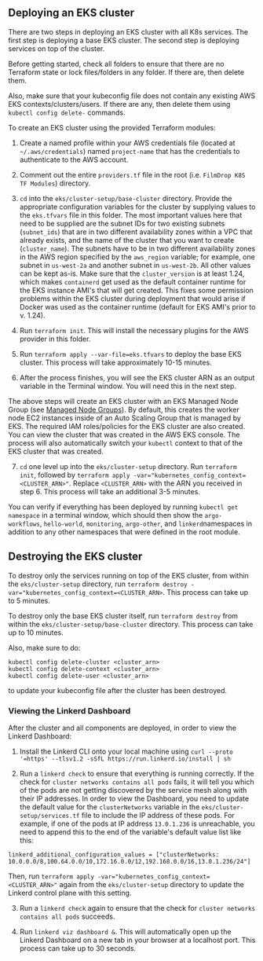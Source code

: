 ## Deploying an EKS cluster

There are two steps in deploying an EKS cluster with all K8s services. The first step is deploying a base EKS cluster. The second step is deploying services on top of the cluster.

Before getting started, check all folders to ensure that there are no Terraform state or lock files/folders in any folder. If there are, then delete them.

Also, make sure that your kubeconfig file does not contain any existing AWS EKS contexts/clusters/users. If there are any, then delete them using ```kubectl config delete-``` commands.

To create an EKS cluster using the provided Terraform modules:

1) Create a named profile within your AWS credentials file (located at ```~/.aws/credentials```) named ```project-name``` that has the credentials to authenticate to the AWS account.
2) Comment out the entire ```providers.tf``` file in the root (i.e. ```FilmDrop K8S TF Modules```) directory.
3) ```cd``` into the ```eks/cluster-setup/base-cluster``` directory. Provide the appropriate configuration variables for the cluster by supplying values to the ```eks.tfvars``` file in this folder. The most important values here that need to be supplied are the subnet IDs for two existing subnets (```subnet_ids```) that are in two different availability zones within a VPC that already exists, and the name of the cluster that you want to create (```cluster_name```). The subnets have to be in two different availability zones in the AWS region specified by the ```aws_region``` variable; for example, one subnet in ```us-west-2a``` and another subnet in ```us-west-2b```. All other values can be kept as-is. Make sure that the ```cluster_version``` is at least 1.24, which makes ```containerd``` get used as the default container runtime for the EKS instance AMI's that will get created. This fixes some permission problems within the EKS cluster during deployment that would arise if Docker was used as the container runtime (default for EKS AMI's prior to v. 1.24).
4) Run ```terraform init```. This will install the necessary plugins for the AWS provider in this folder.
5) Run ```terraform apply --var-file=eks.tfvars``` to deploy the base EKS cluster. This process will take approximately 10-15 minutes.

6) After the process finishes, you will see the EKS cluster ARN as an output variable in the Terminal window. You will need this in the next step.

The above steps will create an EKS cluster with an EKS Managed Node Group (see [Managed Node Groups](https://docs.aws.amazon.com/eks/latest/userguide/managed-node-groups.html)). By default, this creates the worker node EC2 instances inside of an Auto Scaling Group that is managed by EKS. The required IAM roles/policies for the EKS cluster are also created. You can view the cluster that was created in the AWS EKS console. The process will also automatically switch your ```kubectl``` context to that of the EKS cluster that was created.

7) ```cd``` one level up into the ```eks/cluster-setup``` directory. Run ```terraform init```, followed by ```terraform apply -var="kubernetes_config_context=<CLUSTER_ARN>"```. Replace ```<CLUSTER_ARN>``` with the ARN you received in step 6. This process will take an additional 3-5 minutes.

You can verify if everything has been deployed by running ```kubectl get namespace``` in a terminal window, which should then show the ```argo-workflows```, ```hello-world```, ```monitoring```, ```argo-other```, and ```linkerd```namespaces in addition to any other namespaces that were defined in the root module.


## Destroying the EKS cluster

To destroy only the services running on top of the EKS cluster, from within the ```eks/cluster-setup``` directory, run ```terraform destroy -var="kubernetes_config_context=<CLUSTER_ARN>```. This process can take up to 5 minutes.

To destroy only the base EKS cluster itself, run ```terraform destroy``` from within the ```eks/cluster-setup/base-cluster``` directory. This process can take up to 10 minutes.

Also, make sure to do:

```kubectl config delete-cluster <cluster_arn>```  <br />
```kubectl config delete-context <cluster_arn>```  <br />
```kubectl config delete-user <cluster_arn>```  <br />

to update your kubeconfig file after the cluster has been destroyed.

### Viewing the Linkerd Dashboard

After the cluster and all components are deployed, in order to view the Linkerd Dashboard:

1) Install the Linkerd CLI onto your local machine using ```curl --proto '=https' --tlsv1.2 -sSfL https://run.linkerd.io/install | sh```

2) Run a ```linkerd check``` to ensure that everything is running correctly. If the check for ```cluster networks contains all pods``` fails, it will tell you which of the pods are not getting discovered by the service mesh along with their IP addresses. In order to view the Dashboard, you need to update the default value for the ```clusterNetworks``` variable in the ```eks/cluster-setup/services.tf``` file to include the IP address of these pods. For example, if one of the pods at IP address ```13.0.1.236``` is unreachable, you need to append this to the end of the variable's default value list like this:

```linkerd_additional_configuration_values = ["clusterNetworks: 10.0.0.0/8,100.64.0.0/10,172.16.0.0/12,192.168.0.0/16,13.0.1.236/24"]```

Then, run ```terraform apply -var="kubernetes_config_context=<CLUSTER_ARN>"``` again from the ```eks/cluster-setup``` directory to update the Linkerd control plane with this setting.

3) Run a ```linkerd check``` again to ensure that the check for ```cluster networks contains all pods``` succeeds.

4) Run ```linkerd viz dashboard &```. This will automatically open up the Linkerd Dashboard on a new tab in your browser at a localhost port. This process can take up to 30 seconds.
